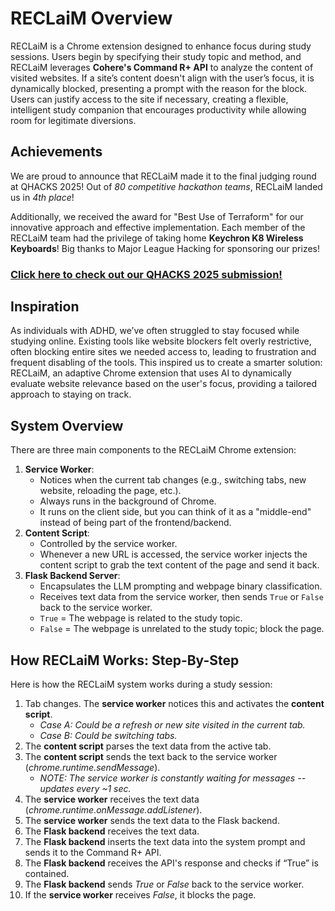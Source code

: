 # RECLaiM Overview

RECLaiM is a Chrome extension designed to enhance focus during study sessions. Users begin by specifying their study topic and method, and RECLaiM leverages **Cohere's Command R+ API** to analyze the content of visited websites. If a site’s content doesn't align with the user’s focus, it is dynamically blocked, presenting a prompt with the reason for the block. Users can justify access to the site if necessary, creating a flexible, intelligent study companion that encourages productivity while allowing room for legitimate diversions.

## Achievements

We are proud to announce that RECLaiM made it to the final judging round at QHACKS 2025! Out of *80 competitive hackathon teams*, RECLaiM landed us in *4th place*!

Additionally, we received the award for "Best Use of Terraform" for our innovative approach and effective implementation. Each member of the RECLaiM team had the privilege of taking home **Keychron K8 Wireless Keyboards**! Big thanks to Major League Hacking for sponsoring our prizes!

### [Click here to check out our QHACKS 2025 submission!](https://devpost.com/software/reclaim-uljm2r)



## Inspiration

As individuals with ADHD, we’ve often struggled to stay focused while studying online. Existing tools like website blockers felt overly restrictive, often blocking entire sites we needed access to, leading to frustration and frequent disabling of the tools. This inspired us to create a smarter solution: RECLaiM, an adaptive Chrome extension that uses AI to dynamically evaluate website relevance based on the user's focus, providing a tailored approach to staying on track.

## System Overview

There are three main components to the RECLaiM Chrome extension:
1. **Service Worker**: 
    - Notices when the current tab changes (e.g., switching tabs, new website, reloading the page, etc.).
    - Always runs in the background of Chrome.
    - It runs on the client side, but you can think of it as a "middle-end" instead of being part of the frontend/backend.
2. **Content Script**: 
    - Controlled by the service worker.
    - Whenever a new URL is accessed, the service worker injects the content script to grab the text content of the page and send it back.
3. **Flask Backend Server**: 
    - Encapsulates the LLM prompting and webpage binary classification.
    - Receives text data from the service worker, then sends `True` or `False` back to the service worker.
    - `True` = The webpage is related to the study topic.
    - `False` = The webpage is unrelated to the study topic; block the page.

## How RECLaiM Works: Step-By-Step

Here is how the RECLaiM system works during a study session:
1. Tab changes. The **service worker** notices this and activates the **content script**.
    - *Case A: Could be a refresh or new site visited in the current tab.*
    - *Case B: Could be switching tabs.*
2. The **content script** parses the text data from the active tab.
3. The **content script** sends the text back to the service worker (*chrome.runtime.sendMessage*).
    - *NOTE: The service worker is constantly waiting for messages -- updates every ~1 sec.*
4. The **service worker** receives the text data (*chrome.runtime.onMessage.addListener*).
5. The **service worker** sends the text data to the Flask backend.
6. The **Flask backend** receives the text data.
7. The **Flask backend** inserts the text data into the system prompt and sends it to the Command R+ API.
8. The **Flask backend** receives the API's response and checks if “True” is contained.
9. The **Flask backend** sends *True* or *False* back to the service worker.
10. If the **service worker** receives *False*, it blocks the page.
